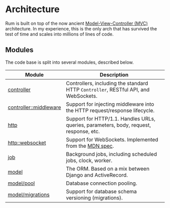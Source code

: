 # Architecture

Rum is built on top of the now ancient [Model-View-Controller (MVC)](https://en.wikipedia.org/wiki/Model%E2%80%93view%E2%80%93controller) architecture. In my experience, this is the only arch that has survived the test of time and scales into millions of lines of code.

## Modules

The code base is split into several modules, described below.

| Module | Description |
| -------|-------------|
| [controller](rum/src/controller) | Controllers, including the standard HTTP `Controller`, RESTful API, and WebSockets. |
| [controller::middleware](rum/src/middleware) | Support for injecting middleware into the HTTP request/response lifecycle. |
| [http](rum/src/http) | Support for HTTP/1.1. Handles URLs, queries, parameters, body, request, response, etc. |
| [http::websocket](run/src/http/websocket) | Support for WebSockets. Implemented from the [MDN spec](https://developer.mozilla.org/en-US/docs/Web/API/WebSockets_API/Writing_WebSocket_servers). |
| [job](rum/src/job) | Background jobs, including scheduled jobs, clock, worker. |
| [model](rum/src/model) | The ORM. Based on a mix between Django and ActiveRecord. |
| [model/pool](rum/src/model/pool) | Database connection pooling. |
| [model/migrations](rum/src/model/migrations) | Support for database schema versioning (migrations). |